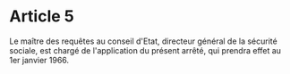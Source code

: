 # Article 5

Le maître des requêtes au conseil d'Etat, directeur général de la sécurité sociale, est chargé de l'application du présent arrêté, qui prendra effet au 1er janvier 1966.
